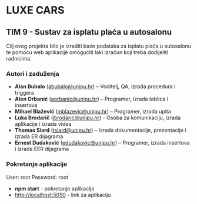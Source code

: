 ﻿# LUXE CARS

## TIM 9 - Sustav za isplatu plaća u autosalonu

Cilj ovog projekta bilo je izraditi baze podataka za isplatu plaća u autosalonu te pomoću web aplikacije omogućiti laki izračun koji treba dodijeliti radnicima.

### Autori i zaduženja

- **Alan Bubalo** (abubalo@unipu.hr) – Voditelj, QA, izrada procedura i triggera
- **Alen Orbanić** (aorbanic@unipu.hr) – Programer, izrada tablica i insertova
- **Mihael Blažević** (mblazevic@unipu.hr) – Programer, izrada upita 
- **Luka Brodarič** (lbrodaric@unipu.hr) - Osoba za komunikaciju, izrada aplikacije i izrada videa
- **Thomas Siard** (tsiard@unipu.hr) – Izrada dokumentacije, prezentacije i izrada ER dijagrama
- **Ernest Dudaković** (edudakovic@unipu.hr) – Programer, izrada insertova i izrada EER dijagrama

### Pokretanje aplikacije

User: root
Password: root

- **npm start** - pokretanje aplikacije
- <http://localhost:5050> - link za aplikaciju
